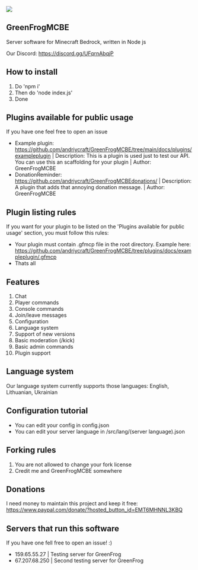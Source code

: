 <img src="https://cdn.discordapp.com/attachments/1027321168576925799/1053767928849383514/logo.png">

## GreenFrogMCBE 

Server software for Minecraft Bedrock, written in Node js

Our Discord: https://discord.gg/UFqrnAbqjP


## How to install

1. Do 'npm i'
2. Then do 'node index.js'
3. Done

## Plugins available for public usage

If you have one feel free to open an issue

* Example plugin: https://github.com/andriycraft/GreenFrogMCBE/tree/main/docs/plugins/exampleplugin | Description: This is a plugin is used just to test our API. You can use this an scaffolding for your plugin | Author: GreenFrogMCBE
* DonationReminder: https://github.com/andriycraft/GreenFrogMCBEdonations/ | Description: A plugin that adds that annoying donation message. | Author: GreenFrogMCBE

## Plugin listing rules

If you want for your plugin to be listed on the 'Plugins available for public usage' section, you must follow this rules:

* Your plugin must contain .gfmcp file in the root directory. Example here: https://github.com/andriycraft/GreenFrogMCBE/tree/plugins/docs/exampleplugin/.gfmcp
* Thats all

## Features

1. Chat
2. Player commands
3. Console commands
4. Join/leave messages
5. Configuration
6. Language system
7. Support of new versions
8. Basic moderation (/kick)
9. Basic admin commands
10. Plugin support

## Language system
Our language system currently supports those languages: English, Lithuanian, Ukrainian

## Configuration tutorial

- You can edit your config in config.json
- You can edit your server language in /src/lang/(server language).json

## Forking rules

1. You are not allowed to change your fork license
2. Credit me and GreenFrogMCBE somewhere

## Donations

I need money to maintain this project and keep it free: https://www.paypal.com/donate/?hosted_button_id=EMT6MHNNL3KBQ

## Servers that run this software

If you have one fell free to open an issue! :)

- 159.65.55.27 | Testing server for GreenFrog
- 67.207.68.250 | Second testing server for GreenFrog
